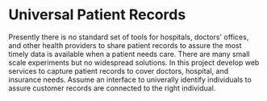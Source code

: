 # Universal Patient Records

Presently there is no standard set of tools for hospitals, doctors' offices, and other health providers to share patient records to assure the most timely data is available when a patient needs care. There are many small scale experiments but no widespread solutions. In this project develop web services to capture patient records to cover doctors, hospital, and insurance needs. Assume an interface to univerally identify individuals to assure customer records are connected to the right individual.
